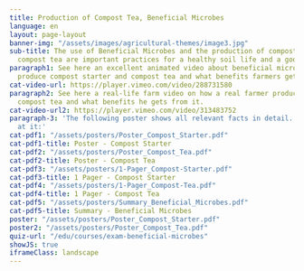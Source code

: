 ```yaml
---
title: Production of Compost Tea, Beneficial Microbes
language: en
layout: page-layout
banner-img: "/assets/images/agricultural-themes/image3.jpg"
sub-title: The use of Beneficial Microbes and the production of compost starter and
  compost tea are important practices for a healthy soil life and a good soil fertility.
paragraph1: See here an excellent animated video about beneficial microbes, how to
  produce compost starter and compost tea and what benefits farmers get.
cat-video-url: https://player.vimeo.com/video/288731580
paragraph2: See here a real-life farm video on how a real farmer produces his own
  compost tea and what benefits he gets from it.
cat-video-url2: https://player.vimeo.com/video/313483752
paragraph-3: 'The following poster shows all relevant facts in detail. Have a look
  at it:'
cat-pdf1: "/assets/posters/Poster_Compost_Starter.pdf"
cat-pdf1-title: Poster - Compost Starter
cat-pdf2: "/assets/posters/Poster_Compost_Tea.pdf"
cat-pdf2-title: Poster - Compost Tea
cat-pdf3: "/assets/posters/1-Pager_Compost-Starter.pdf"
cat-pdf3-title: 1 Pager - Compost Starter
cat-pdf4: "/assets/posters/1-Pager_Compost-Tea.pdf"
cat-pdf4-title: 1 Pager - Compost Tea
cat-pdf5: "/assets/posters/Summary_Beneficial_Microbes.pdf"
cat-pdf5-title: Summary - Beneficial Microbes
poster: "/assets/posters/Poster_Compost_Starter.pdf"
poster2: "/assets/posters/Poster_Compost_Tea.pdf"
quiz-url: "/edu/courses/exam-beneficial-microbes"
showJS: true
iframeClass: landscape
---
```


